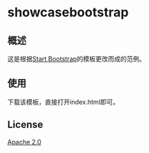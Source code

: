 # showcasebootstrap

## 概述

这是根据[Start Bootstrap](http://startbootstrap.com/)的模板更改而成的范例。

## 使用

下载该模板，直接打开index.html即可。

## License
[Apache 2.0](https://github.com/IronSummitMedia/startbootstrap/blob/gh-pages/LICENSE)